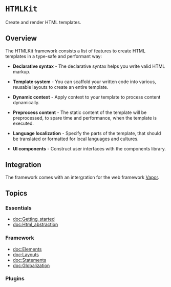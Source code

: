 # ``HTMLKit``

Create and render HTML templates.


## Overview

The HTMLKit framework consists a list of features to create HTML templates in a type-safe and performant way:


- **Declarative syntax** - The declarative syntax helps you write valid HTML markup.

- **Template system** - You can scaffold your written code into various, reusable layouts to create an entire template.

- **Dynamic context** - Apply context to your template to process content dynamically.

- **Preprocess content** - The static content of the template will be preprocessed, to spare time and performance, when the template is executed.

- **Language localization** - Specify the parts of the template, that should be translated or formatted for local languages and cultures.

- **UI components** - Construct user interfaces with the components library.


## Integration

The framework comes with an intergration for the web framework [Vapor](https://swiftpackageindex.com/vapor/vapor).


## Topics

### Essentials

- <doc:Getting_started>
- <doc:Html_abstraction>

### Framework

- <doc:Elements>
- <doc:Layouts>
- <doc:Statements>
- <doc:Globalization>

### Plugins
